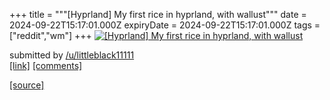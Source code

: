 +++
title = """[Hyprland] My first rice in hyprland, with wallust"""
date = 2024-09-22T15:17:01.000Z
expiryDate = 2024-09-22T15:17:01.000Z
tags = ["reddit","wm"]
+++
[![[Hyprland] My first rice in hyprland, with wallust](https://external-preview.redd.it/YTFucThnZ3JuZHFkMcl-wF3DItUbtSW69kNkE7fuYwDynxkRz5DUgWFoDwkH.png?width=640&crop=smart&auto=webp&s=87fe6336ab67e63e3994cdcc253ff4f132f100e0 "[Hyprland] My first rice in hyprland, with wallust")](https://www.reddit.com/r/unixporn/comments/1fmvnpb/hyprland_my_first_rice_in_hyprland_with_wallust/)

submitted by [/u/littleblack11111](https://www.reddit.com/user/littleblack11111)  
[\[link\]](https://v.redd.it/yquu7egrndqd1) [\[comments\]](https://www.reddit.com/r/unixporn/comments/1fmvnpb/hyprland_my_first_rice_in_hyprland_with_wallust/)

[[source]](https://www.reddit.com/r/unixporn/comments/1fmvnpb/hyprland_my_first_rice_in_hyprland_with_wallust/)
